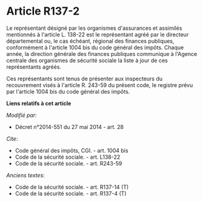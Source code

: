 # Article R137-2

Le représentant désigné par les organismes d'assurances et assimilés mentionnés à l'article L. 138-22 est le représentant
agréé par le directeur départemental ou, le cas échéant, régional des finances publiques, conformément à l'article 1004 bis
du code général des impôts. Chaque année, la direction générale des finances publiques communique à l'Agence centrale des
organismes de sécurité sociale la liste à jour de ces représentants agréés. 

Ces représentants sont tenus de présenter aux inspecteurs du recouvrement visés à l'article R. 243-59 du présent code, le
registre prévu par l'article 1004 bis du code général des impôts.

**Liens relatifs à cet article**

_Modifié par_:

  - Décret n°2014-551 du 27 mai 2014 - art. 28

_Cite_:

  - Code général des impôts, CGI. - art. 1004 bis
  - Code de la sécurité sociale. - art. L138-22
  - Code de la sécurité sociale. - art. R243-59

_Anciens textes_:

  - Code de la sécurité sociale. - art. R137-14 (T)
  - Code de la sécurité sociale. - art. R137-4 (T)
